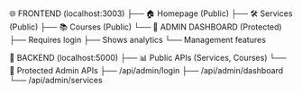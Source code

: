 🌐 FRONTEND (localhost:3003)
├── 🏠 Homepage (Public)
├── 🛠️ Services (Public)
├── 📚 Courses (Public)
└── 🔐 ADMIN DASHBOARD (Protected)
    ├── Requires login
    ├── Shows analytics
    └── Management features

🔧 BACKEND (localhost:5000)
├── 📊 Public APIs (Services, Courses)
└── 🔐 Protected Admin APIs
    ├── /api/admin/login
    ├── /api/admin/dashboard
    └── /api/admin/services
